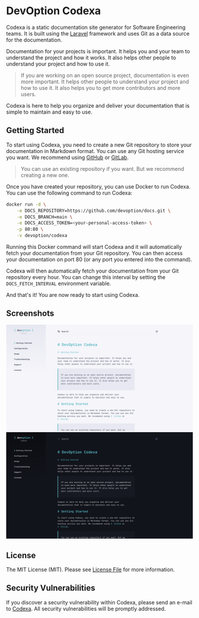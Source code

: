 # DevOption Codexa

Codexa is a static documentation site generator for Software Engineering teams. It is built using the [Laravel](https://laravel.com/) framework and uses Git as a data source for the documentation.

Documentation for your projects is important. It helps you and your team to understand the project and how it works. It also helps other people to understand your project and how to use it. 

> If you are working on an open source project, documentation is even more important. It helps other people to understand your project and how to use it. It also helps you to get more contributors and more users.

Codexa is here to help you organize and deliver your documentation that is simple to maintain and easy to use.

## Getting Started

To start using Codexa, you need to create a new Git repository to store your documentation in Markdown format. You can use any Git hosting service you want. We recommend using [GitHub](https://github.com) or [GitLab](https://gitlab.com). 

> You can use an existing repository if you want. But we recommend creating a new one.

Once you have created your repository, you can use Docker to run Codexa. You can use the following command to run Codexa:

```bash
docker run -d \
    -e DOCS_REPOSITORY=https://github.com/devoption/docs.git \
    -e DOCS_BRANCH=main \
    -e DOCS_ACCESS_TOKEN=<your-personal-access-token> \
    -p 80:80 \
    -v devoption/codexa
```

Running this Docker command will start Codexa and it will automatically fetch your documentation from your Git repository. You can then access your documentation on port 80 (or any port you entered into the command).

Codexa will then automatically fetch your documentation from your Git repository every hour. You can change this interval by setting the `DOCS_FETCH_INTERVAL` environment variable.

And that's it! You are now ready to start using Codexa.

## Screenshots

![Codexa Screenshot](https://raw.githubusercontent.com/devoption/codexa/main/docs/images/codexa-screenshot-light.png)
![Codexa Screenshot](https://raw.githubusercontent.com/devoption/codexa/main/docs/images/codexa-screenshot-dark.png)
## License

The MIT License (MIT). Please see [License File](LICENSE.md) for more information.

## Security Vulnerabilities

If you discover a security vulnerability within Codexa, please send an e-mail to [Codexa](mailto:security@devoption.io). All security vulnerabilities will be promptly addressed.
